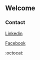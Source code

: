 ## Welcome 

### Contact

[Linkedin](https://br.linkedin.com/in/jampierre-vieira-rocha-0b714b97)

[Facebook](https://www.facebook.com/jampierre.rocha)

:octocat:
